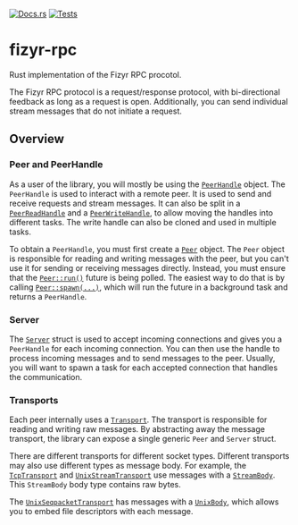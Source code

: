 [![Docs.rs](https://docs.rs/fizyr-rpc/badge.svg)](https://docs.rs/crate/fizyr-rpc/)
[![Tests](![tests](https://github.com/fizyr-private/fizyr-rpc-rs/workflows/tests/badge.svg))](https://github.com/fizyr/fizyr-rpc-rs/actions?query=workflow%3Atests+branch%3Amain)

# fizyr-rpc

Rust implementation of the Fizyr RPC procotol.

The Fizyr RPC protocol is a request/response protocol,
with bi-directional feedback as long as a request is open.
Additionally, you can send individual stream messages that do not initiate a request.

## Overview

### Peer and PeerHandle

As a user of the library, you will mostly be using the [`PeerHandle`][PeerHandle] object.
The `PeerHandle` is used to interact with a remote peer.
It is used to send and receive requests and stream messages.
It can also be split in a [`PeerReadHandle`][PeerReadHandle] and a [`PeerWriteHandle`][PeerWriteHandle],
to allow moving the handles into different tasks.
The write handle can also be cloned and used in multiple tasks.

To obtain a `PeerHandle`, you must first create a [`Peer`][Peer] object.
The `Peer` object is responsible for reading and writing messages with the peer,
but you can't use it for sending or receiving messages directly.
Instead, you must ensure that the [`Peer::run()`][Peer::run] future is being polled.
The easiest way to do that is by calling [`Peer::spawn(...)`][Peer::spawn],
which will run the future in a background task and returns a `PeerHandle`.

### Server

The [`Server`][Server] struct is used to accept incoming connections and gives you a `PeerHandle` for each incoming connection.
You can then use the handle to process incoming messages and to send messages to the peer.
Usually, you will want to spawn a task for each accepted connection that handles the communication.

### Transports

Each peer internally uses a [`Transport`][Transport].
The transport is responsible for reading and writing raw messages.
By abstracting away the message transport, the library can expose a single generic `Peer` and `Server` struct.

There are different transports for different socket types.
Different transports may also use different types as message body.
For example, the [`TcpTransport`][TcpTransport] and [`UnixStreamTransport`][UnixStreamTransport]
use messages with a [`StreamBody`][StreamBody].
This `StreamBody` body type contains raw bytes.

The [`UnixSeqpacketTransport`][UnixSeqpacketTransport] has messages with a [`UnixBody`][UnixBody],
which allows you to embed file descriptors with each message.

[Peer]: https://docs.rs/fizyr-rpc/latest/fizyr-rpc/struct.Peer.html
[Peer::run]: https://docs.rs/fizyr-rpc/latest/fizyr-rpc/struct.Peer.html#method.run
[Peer::spawn]: https://docs.rs/fizyr-rpc/latest/fizyr-rpc/struct.Peer.html#method.spawn
[PeerHandle]: https://docs.rs/fizyr-rpc/latest/fizyr-rpc/struct.PeerHandle.html
[PeerReadHandle]: https://docs.rs/fizyr-rpc/latest/fizyr-rpc/struct.PeerReadHandle.html
[PeerWriteHandle]: https://docs.rs/fizyr-rpc/latest/fizyr-rpc/struct.PeerWriteHandle.html
[Server]: https://docs.rs/fizyr-rpc/latest/fizyr-rpc/struct.Server.html

[Transport]: https://docs.rs/fizyr-rpc/latest/fizyr-rpc/trait.Transport.html
[TcpTransport]: https://docs.rs/fizyr-rpc/latest/fizyr-rpc/type.TcpTransport.html
[UnixStreamTransport]: https://docs.rs/fizyr-rpc/latest/fizyr-rpc/type.UnixStreamTransport.html
[UnixSeqpacketTransport]: https://docs.rs/fizyr-rpc/latest/fizyr-rpc/type.UnixSeqpacketTransport.html

[StreamBody]: https://docs.rs/fizyr-rpc/latest/fizyr-rpc/struct.StreamBody.html
[UnixBody]: https://docs.rs/fizyr-rpc/latest/fizyr-rpc/struct.UnixBody.html
